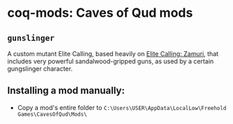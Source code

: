 # coq-mods: Caves of Qud mods

## `gunslinger`

A custom mutant Elite Calling, based heavily on [Elite Calling: Zamuri](https://steamcommunity.com/sharedfiles/filedetails/?id=2027849796), that includes very powerful sandalwood-gripped guns, as used by a certain gungslinger character.

## Installing a mod manually:

- Copy a mod's entire folder to `C:\Users\USER\AppData\LocalLow\Freehold Games\CavesOfQud\Mods\`
